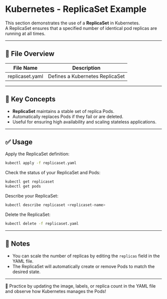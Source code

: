 # Kubernetes - ReplicaSet Example

This section demonstrates the use of a **ReplicaSet** in Kubernetes.  
A ReplicaSet ensures that a specified number of identical pod replicas are running at all times.

---

## 📁 File Overview

| File Name         | Description                      |
|-------------------|----------------------------------|
| replicaset.yaml   | Defines a Kubernetes ReplicaSet  |

---

## 🧠 Key Concepts

- **ReplicaSet** maintains a stable set of replica Pods.
- Automatically replaces Pods if they fail or are deleted.
- Useful for ensuring high availability and scaling stateless applications.

---

## ✅ Usage

Apply the ReplicaSet definition:
```bash
kubectl apply -f replicaset.yaml
```

Check the status of your ReplicaSet and Pods:
```bash
kubectl get replicaset
kubectl get pods
```

Describe your ReplicaSet:
```bash
kubectl describe replicaset <replicaset-name>
```

Delete the ReplicaSet:
```bash
kubectl delete -f replicaset.yaml
```

---

## 📌 Notes

- You can scale the number of replicas by editing the `replicas` field in the YAML file.
- The ReplicaSet will automatically create or remove Pods to match the desired state.

---

🧠 Practice by updating the image, labels, or replica count in the YAML file and observe how Kubernetes manages the Pods!
